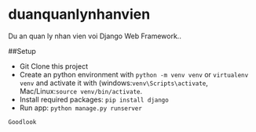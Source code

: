 # duanquanlynhanvien
Du an quan ly nhan vien voi Django Web Framework..


##Setup
- Git Clone this project
- Create an python environment with `python -m venv venv` or `virtualenv venv` and activate it with (windows:`venv\Scripts\activate`, Mac/Linux:`source venv/bin/activate`.
- Install required packages: `pip install django`
- Run app: `python manage.py runserver`

`Goodlook`
